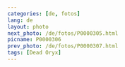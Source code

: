 ```yaml
---
categories: [de, fotos]
lang: de
layout: photo
next_photo: /de/fotos/P0000305.html
picname: P0000306
prev_photo: /de/fotos/P0000307.html
tags: [Dead Oryx]
---
```


